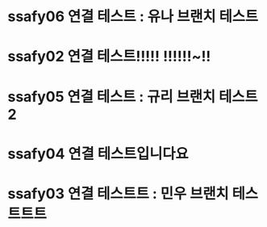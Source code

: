 # ssafy06 연결 테스트 : 유나 브랜치 테스트
# ssafy02 연결 테스트!!!!! !!!!!!~!!
# ssafy05 연결 테스트 : 규리 브랜치 테스트 2
# ssafy04 연결 테스트입니다요
# ssafy03 연결 테스트트 : 민우 브랜치 테스트트트